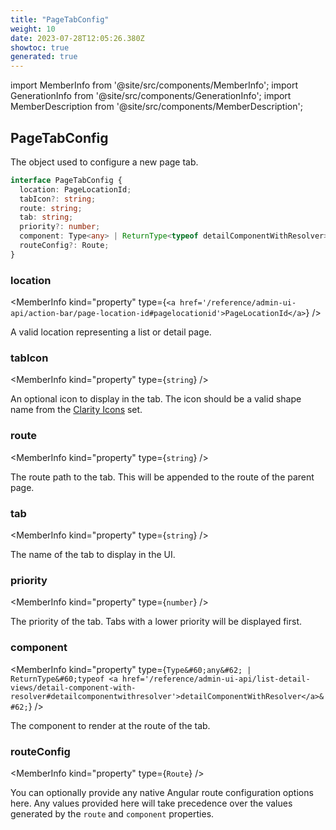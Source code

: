 ```yaml
---
title: "PageTabConfig"
weight: 10
date: 2023-07-28T12:05:26.380Z
showtoc: true
generated: true
---
```

<!-- This file was generated from the Vendure source. Do not modify. Instead, re-run the "docs:build" script -->
import MemberInfo from '@site/src/components/MemberInfo';
import GenerationInfo from '@site/src/components/GenerationInfo';
import MemberDescription from '@site/src/components/MemberDescription';


## PageTabConfig

<GenerationInfo sourceFile="packages/admin-ui/src/lib/core/src/providers/page/page.service.ts" sourceLine="14" packageName="@vendure/admin-ui" />

The object used to configure a new page tab.

```ts title="Signature"
interface PageTabConfig {
  location: PageLocationId;
  tabIcon?: string;
  route: string;
  tab: string;
  priority?: number;
  component: Type<any> | ReturnType<typeof detailComponentWithResolver>;
  routeConfig?: Route;
}
```

<div className="members-wrapper">

### location

<MemberInfo kind="property" type={`<a href='/reference/admin-ui-api/action-bar/page-location-id#pagelocationid'>PageLocationId</a>`}   />

A valid location representing a list or detail page.
### tabIcon

<MemberInfo kind="property" type={`string`}   />

An optional icon to display in the tab. The icon
should be a valid shape name from the [Clarity Icons](https://core.clarity.design/foundation/icons/shapes/)
set.
### route

<MemberInfo kind="property" type={`string`}   />

The route path to the tab. This will be appended to the
route of the parent page.
### tab

<MemberInfo kind="property" type={`string`}   />

The name of the tab to display in the UI.
### priority

<MemberInfo kind="property" type={`number`}   />

The priority of the tab. Tabs with a lower priority will be displayed first.
### component

<MemberInfo kind="property" type={`Type&#60;any&#62; | ReturnType&#60;typeof <a href='/reference/admin-ui-api/list-detail-views/detail-component-with-resolver#detailcomponentwithresolver'>detailComponentWithResolver</a>&#62;`}   />

The component to render at the route of the tab.
### routeConfig

<MemberInfo kind="property" type={`Route`}   />

You can optionally provide any native Angular route configuration options here.
Any values provided here will take precedence over the values generated
by the `route` and `component` properties.


</div>
